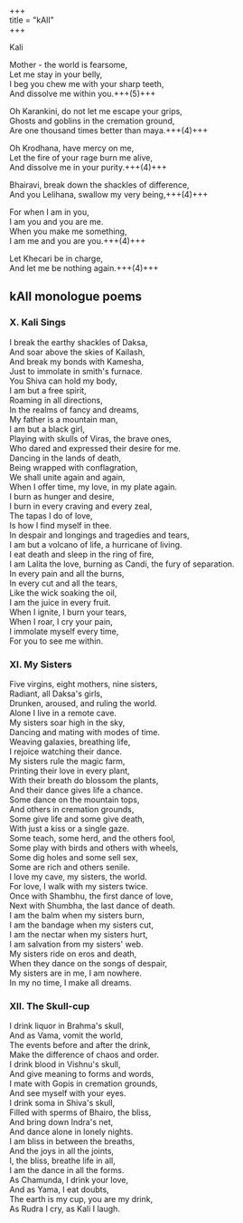 +++  
title = "kAlI"  
+++  

Kali  

Mother - the world is fearsome,  
Let me stay in your belly,  
I beg you chew me with your sharp teeth,  
And dissolve me within you.+++(5)+++  

Oh Karankini, do not let me escape your grips,  
Ghosts and goblins in the cremation ground,  
Are one thousand times better than maya.+++(4)+++  

Oh Krodhana, have mercy on me,  
Let the fire of your rage burn me alive,  
And dissolve me in your purity.+++(4)+++  

Bhairavi, break down the shackles of difference,  
And you Lelihana, swallow my very being,+++(4)+++  

For when I am in you,  
I am you and you are me.  
When you make me something,  
I am me and you are you.+++(4)+++  

Let Khecari be in charge,  
And let me be nothing again.+++(4)+++  


## kAlI monologue poems
### X. Kali Sings
I break the earthy shackles of Daksa,  
And soar above the skies of Kailash,  
And break my bonds with Kamesha,    
Just to immolate in smith's furnace.  
You Shiva can hold my body,  
I am but a free spirit,  
Roaming in all directions,  
In the realms of fancy and dreams,  
My father is a mountain man,  
I am but a black girl,  
Playing with skulls of Viras, the brave ones,  
Who dared and expressed their desire for me.  
Dancing in the lands of death,  
Being wrapped with conflagration,  
We shall unite again and again,  
When I offer time, my love, in my plate again.  
I burn as hunger and desire,  
I burn in every craving and every zeal,  
The tapas I do of love,  
Is how I find myself in thee.  
In despair and longings and tragedies and tears,  
I am but a volcano of life, a hurricane of living.  
I eat death and sleep in the ring of fire,  
I am Lalita the love, burning as Candi, the fury of separation.  
In every pain and all the burns,  
In every cut and all the tears,  
Like the wick soaking the oil,  
I am the juice in every fruit.  
When I ignite, I burn your tears,  
When I roar, I cry your pain,  
I immolate myself every time,  
For you to see me within.

### XI. My Sisters
Five virgins, eight mothers, nine sisters,  
Radiant, all Daksa's girls,  
Drunken, aroused, and ruling the world.  
Alone I live in a remote cave.  
My sisters soar high in the sky,  
Dancing and mating with modes of time.  
Weaving galaxies, breathing life,  
I rejoice watching their dance.  
My sisters rule the magic farm,  
Printing their love in every plant,  
With their breath do blossom the plants,  
And their dance gives life a chance.  
Some dance on the mountain tops,  
And others in cremation grounds,  
Some give life and some give death,  
With just a kiss or a single gaze.  
Some teach, some herd, and the others fool,  
Some play with birds and others with wheels,  
Some dig holes and some sell sex,  
Some are rich and others senile.  
I love my cave, my sisters, the world.  
For love, I walk with my sisters twice.  
Once with Shambhu, the first dance of love,  
Next with Shumbha, the last dance of death.  
I am the balm when my sisters burn,  
I am the bandage when my sisters cut,  
I am the nectar when my sisters hurt,  
I am salvation from my sisters' web.  
My sisters ride on eros and death,  
When they dance on the songs of despair,  
My sisters are in me, I am nowhere.  
In my no time, I make all dreams.

### XII. The Skull-cup
I drink liquor in Brahma's skull,  
And as Vama, vomit the world,  
The events before and after the drink,  
Make the difference of chaos and order.  
I drink blood in Vishnu's skull,  
And give meaning to forms and words,  
I mate with Gopis in cremation grounds,  
And see myself with your eyes.  
I drink soma in Shiva's skull,  
Filled with sperms of Bhairo, the bliss,  
And bring down Indra's net,  
And dance alone in lonely nights.  
I am bliss in between the breaths,  
And the joys in all the joints,  
I, the bliss, breathe life in all,  
I am the dance in all the forms.  
As Chamunda, I drink your love,  
And as Yama, I eat doubts,  
The earth is my cup, you are my drink,  
As Rudra I cry, as Kali I laugh.  